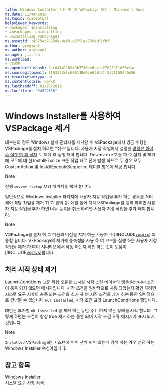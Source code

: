 ```yaml
---
title: Windows Installer 사용 하 여 VSPackage 제거 | Microsoft Docs
ms.date: 11/04/2016
ms.topic: conceptual
helpviewer_keywords:
- packages, uninstalling
- VSPackages, uninstalling
- uninstalling VSPackages
ms.assetid: c4575ac7-82da-4af8-a375-ea756a101fbf
author: gregvanl
ms.author: gregvanl
manager: jillfra
ms.workload:
- vssdk
ms.openlocfilehash: 9ec84f4310949b7736ee6cece27028971d55c5ac
ms.sourcegitcommit: 2193323efc608118e0ce6f6b2ff532f158245d56
ms.translationtype: MT
ms.contentlocale: ko-KR
ms.lasthandoff: 01/25/2019
ms.locfileid: "54922758"
---
```

# <a name="uninstalling-a-vspackage-with-windows-installer"></a>Windows Installer를 사용하여 VSPackage 제거
대부분의 경우 Windows 설치 관리자를 제거할 수 VSPackage에서 방금 수행한 VSPackage를 설치 하려면 "취소"입니다. 사용자 지정 작업에서 설명한 [명령은 해야 수 실행 한 후 설치](../../extensibility/internals/commands-that-must-be-run-after-installation.md) 도 제거 후 실행 해야 합니다. Devenv.exe 호출 하 여 설치 및 제거에 모두에 대 한 InstallFinalize 표준 작업 바로 전에 발생 하므로 두 경우 모두 CustomAction 및 InstallExecuteSequence 테이블 항목에 제공 합니다.  
  
> [!NOTE]
>  실행 `devenv /setup` MSI 패키지를 제거 합니다.  
  
 일반적으로 Windows Installer 패키지에 사용자 지정 작업을 추가 하는 경우를 처리 해야 해당 작업을 제거 하 고 롤백 중. 예를 들어 자체 VSPackage를 등록 하려면 사용자 지정 작업을 추가 하면 너무 등록을 취소 하려면 사용자 지정 작업을 추가 해야 합니다.  
  
> [!NOTE]
>  VSPackage를 설치 하 고 다음의 버전을 제거 하는 사용자 수 [!INCLUDE[vsprvs](../../code-quality/includes/vsprvs_md.md)] 와 통합 됩니다. VSPackage의 제거에 종속성을 사용 하 여 코드를 실행 하는 사용자 지정 작업을 제거 하 여이 시나리오에서 작동 하는지 확인 하는 것이 도움이 [!INCLUDE[vsprvs](../../code-quality/includes/vsprvs_md.md)]합니다.  
  
## <a name="handling-launch-conditions-at-uninstall-time"></a>처리 시작 상태 제거  
 LaunchConditions 표준 작업 오류를 표시할 시작 조건 테이블의 행을 읽습니다 조건이 충족 되지 않으면 메시지입니다. 시작 조건을 일반적으로 사용 되었는지 확인 하려면 시스템 요구 사항이 충족 되는 조건을 추가 하 여 시작 조건을 제거 하는 동안 일반적으로 건너뛸 수 있습니다 `NOT Installed`, 시작 조건 표의 LaunchConditions 행입니다.  
  
 대안은 추가할 `OR Installed` 를 제거 하는 동안 중요 하지 않은 상태를 시작 합니다. 그렇게 하면는 조건이 항상 true 제거 하는 동안 되며 시작 조건 오류 메시지가 표시 되지 것입니다.  
  
> [!NOTE]
>  `Installed` VSPackage는 시스템에 이미 설치 되어 있는지 검색 하는 경우 설정 하는 Windows Installer 속성이입니다.  
  
## <a name="see-also"></a>참고 항목  
 [Windows Installer](https://msdn.microsoft.com/library/187d8965-c79d-4ecb-8689-10930fa8b3b5)   
 [시스템 요구 사항 검색](../../extensibility/internals/detecting-system-requirements.md)
